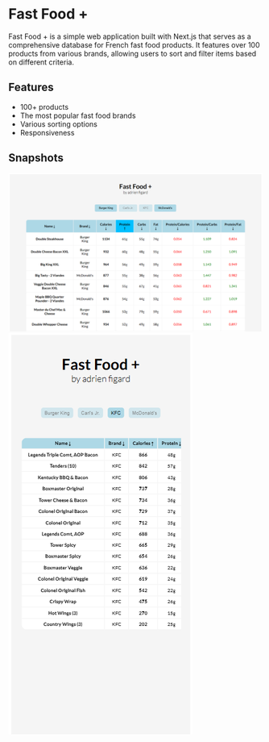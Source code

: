 # **Fast Food +**

Fast Food + is a simple web application built with Next.js that serves as a comprehensive database for French fast food products. It features over 100 products from various brands, allowing users to sort and filter items based on different criteria.

## **Features**

- 100+ products
- The most popular fast food brands
- Various sorting options
- Responsiveness

## **Snapshots**

![Desktop preview](public/ffp-snapshot-1.png)
![Mobile preview](public/ffp-snapshot-2.png)
